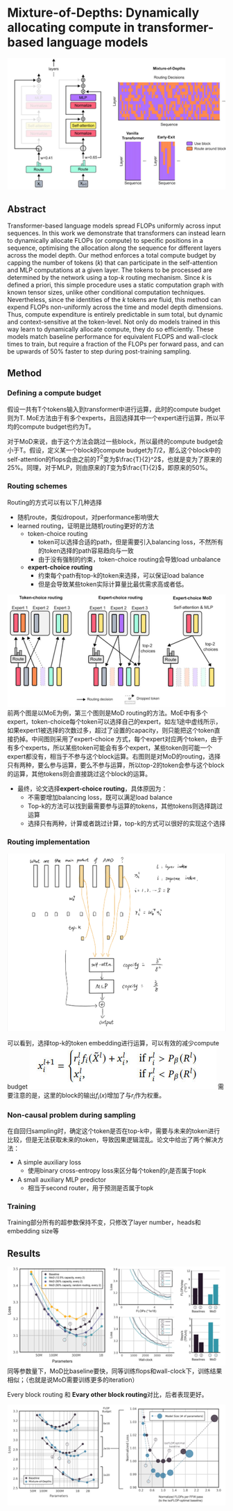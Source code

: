 # Mixture-of-Depths: Dynamically allocating compute in transformer-based language models

![](mod.jpg)

## Abstract

Transformer-based language models spread FLOPs uniformly across input
sequences. In this work we demonstrate that transformers can instead learn to
dynamically allocate FLOPs (or compute) to specific positions in a sequence,
optimising the allocation along the sequence for different layers across the
model depth. Our method enforces a total compute budget by capping the number
of tokens ($k$) that can participate in the self-attention and MLP computations
at a given layer. The tokens to be processed are determined by the network
using a top-$k$ routing mechanism. Since $k$ is defined a priori, this simple
procedure uses a static computation graph with known tensor sizes, unlike other
conditional computation techniques. Nevertheless, since the identities of the
$k$ tokens are fluid, this method can expend FLOPs non-uniformly across the
time and model depth dimensions. Thus, compute expenditure is entirely
predictable in sum total, but dynamic and context-sensitive at the token-level.
Not only do models trained in this way learn to dynamically allocate compute,
they do so efficiently. These models match baseline performance for equivalent
FLOPS and wall-clock times to train, but require a fraction of the FLOPs per
forward pass, and can be upwards of 50\% faster to step during post-training
sampling.

## Method
### Defining a compute budget
假设一共有T个tokens输入到transformer中进行运算，此时的compute budget则为T. MoE方法由于有多个experts，且回选择其中一个expert进行运算，所以平均的compute budget也约为T。

对于MoD来说，由于这个方法会跳过一些block，所以最终的compute budget会小于T。假设，定义某一个block的compute budget为$T/2$，那么这个block中的self-attention的flops会由之前的$T^2$变为$\frac{T}{2}^2$，也就是变为了原来的25%。同理，对于MLP，则由原来的$T$变为$\frac{T}{2}$，即原来的50%。


### Routing schemes
Routing的方式可以有以下几种选择
- 随机route，类似dropout，对performance影响很大
- learned routing，证明是比随机routing更好的方法
    - token-choice routing
        - token可以选择合适的path，但是需要引入balancing loss，不然所有的token选择的path容易趋向与一致
        - 由于没有强制的约束，token-choice routing会导致load unbalance
    - **expert-choice routing**
        - 约束每个path有top-k的token来选择，可以保证load balance
        - 但是会导致某些token实际计算量比最优需求高或者低。

![](routing.jpg)
前两个图是以MoE为例，第三个图则是MoD routing的方法。MoE中有多个expert，token-choice每个token可以选择自己的expert，如左1途中虚线所示，如果expert1被选择的次数过多，超过了设置的capacity，则只能把这个token直接扔掉。中间图则采用了expert-choice 方式，每个expert对应两个token，由于有多个experts，所以某些token可能会有多个expert，某些token则可能一个expert都没有，相当于不参与这个block运算。右图则是对MoD的routing，选择只有两种，要么参与运算，要么不参与运算，所以top-2的token会参与这个block的运算，其他tokens则会直接跳过这个block的运算。

- 最终，论文选择**expert-choice routing**，具体原因为：
    - 不需要增加balancing loss，既可以满足load balance
    - Top-k的方法可以找到最需要参与运算的tokens，其他tokens则选择跳过运算
    - 选择只有两种，计算或者跳过计算，top-k的方式可以很好的实现这个选择

### Routing implementation
![](mod_routing.jpg)

可以看到，选择top-k的token embedding进行运算，可以有效的减少compute budget
![](eq1.jpg)
需要注意的是，这里的block的输出$f_i(x)$增加了与$r_i$作为权重。

### Non-causal problem during sampling
在自回归sampling时，确定这个token是否在top-k中，需要与未来的token进行比较，但是无法获取未来的token，导致因果逻辑混乱。论文中给出了两个解决方法：
- A simple auxiliary loss
    - 使用binary cross-entropy loss来区分每个token的$r_i$是否属于topk
- A small auxiliary MLP predictor
    - 相当于second router，用于预测是否属于topk

### Training
Training部分所有的超参数保持不变，只修改了layer number，heads和embedding size等

## Results
![](fig3.jpg)
同等参数量下，MoD比baseline要快，同等训练flops和wall-clock下，训练结果相似；（也就是说MoD需要训练更多的iteration） 

Every block routing 和 **Evary other block routing**对比，后者表现更好。

![](fig4.jpg)

